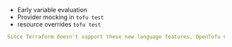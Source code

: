 - Early variable evaluation
- Provider mocking in `tofu test`
-  resource overrides `tofu test`
```yml
Since Terraform doesn't support these new language features, OpenTofu now supports the .tofu file extension. When a file with the .tofu extension is present, OpenTofu will ignore the identically named .tf file. Using this new file extension, module authors can use the new features of OpenTofu and still keep older code around for compatibility.
```